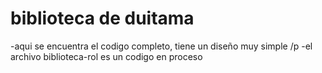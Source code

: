 # biblioteca de duitama
-aqui se encuentra el codigo completo, tiene un diseño muy simple /p
-el archivo biblioteca-rol es un codigo en proceso
